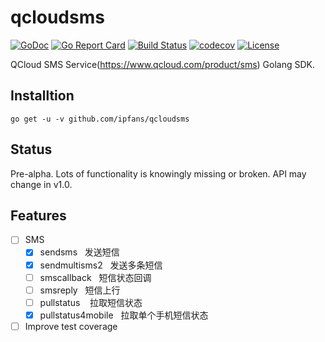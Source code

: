 # qcloudsms
[![GoDoc](http://img.shields.io/badge/go-documentation-blue.svg?style=flat-square)](http://godoc.org/github.com/ipfans/qcloudsms)
[![Go Report Card](https://goreportcard.com/badge/github.com/ipfans/qcloudsms?style=flat-square)](https://goreportcard.com/report/github.com/ipfans/qcloudsms)
[![Build Status](https://travis-ci.org/ipfans/qcloudsms.svg?style=flat-square&branch=master)](https://travis-ci.org/ipfans/qcloudsms)
[![codecov](https://codecov.io/gh/ipfans/qcloudsms/branch/master/graph/badge.svg?style=flat-square)](https://codecov.io/gh/ipfans/qcloudsms)
[![License](http://img.shields.io/badge/license-mit-blue.svg?style=flat-square)](https://raw.githubusercontent.com/ipfans/qcloudsms/master/LICENSE)

QCloud SMS Service(https://www.qcloud.com/product/sms) Golang SDK.

## Installtion

```
go get -u -v github.com/ipfans/qcloudsms
```

## Status

Pre-alpha. Lots of functionality is knowingly missing or broken. API may change in v1.0.

## Features

* [ ] SMS
  * [x] sendsms    发送短信
  * [x] sendmultisms2    发送多条短信
  * [ ] smscallback    短信状态回调
  * [ ] smsreply    短信上行
  * [ ] pullstatus    拉取短信状态
  * [x] pullstatus4mobile    拉取单个手机短信状态

* [ ] Improve test coverage

